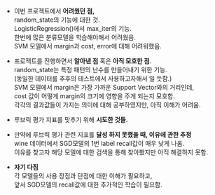 - 이번 프로젝트에서 **어려웠던 점,**  
    random_state의 기능에 대한 것.  
    LogisticRegression()에서 max_iter의 기능.  
    한번에 많은 분류모델을 학습해야해서 어려웠음.  
    SVM 모델에서 margin과 cost, error에 대해 어려워했음.  


- 프로젝트를 진행하면서 **알아낸 점** 혹은 **아직 모호한 점**.  
    random_state는 특정 패턴의 난수를 만들어내기 위한 기능.  
    (동일한 데이터를 추후의 테스트에서 사용하고자해서 일 듯함.)  
    SVM 모델에서 margin은 가장 가까운 Support Vector와의 거리인데,  
    cost 값이 어떻게 margin의 크기에 영향을 주게 되는지 모호함.  
    각각의 결과값들이 가지는 의미에 대해 공부하였지만, 아직 이해가 어려움.  

- 루브릭 평가 지표를 맞추기 위해 **시도한 것들**.  




- 만약에 루브릭 평가 관련 지표를 **달성 하지 못했을 때, 이유에 관한 추정**  
    wine 데이터에서 SGD모델의 1번 label recall값이 매우 낮게 나옴.  
    이유를 찾고자 해당 모델에 대한 검색을 통해 찾아봤지만 아직 해결하지 못함.  
 
- **자기 다짐**  
    각 모델들의 사용 장점과 단점에 대한 이해가 필요하고,  
    앞서 SGD모델의 recall값에 대한 추가적인 학습이 필요함.  


